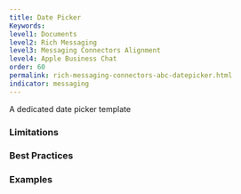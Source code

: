```yaml
---
title: Date Picker
Keywords:
level1: Documents
level2: Rich Messaging
level3: Messaging Connectors Alignment
level4: Apple Business Chat
order: 60
permalink: rich-messaging-connectors-abc-datepicker.html
indicator: messaging
---
```


A dedicated date picker template

### Limitations


### Best Practices


### Examples
